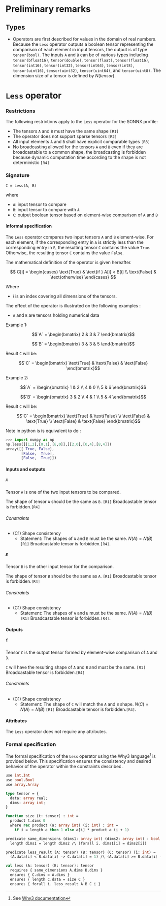 # Preliminary remarks

## Types

- Operators are first described for values in the domain of real numbers. Because the `Less` operator outputs a boolean tensor representing the comparison of each element in input tensors, the output is of type `tensor(bool)`. The inputs `A` and `B` can be of various types including `tensor(bfloat16)`, `tensor(double)`, `tensor(float)`, `tensor(float16)`, `tensor(int16)`, `tensor(int32)`, `tensor(int64)`, `tensor(int8)`, `tensor(uint16)`, `tensor(uint32)`, `tensor(uint64)`, and `tensor(uint8)`. The dimension size of a tensor is defined by $N(tensor)$.

# `Less` operator

### Restrictions

The following restrictions apply to the `Less` operator for the SONNX profile:
- The tensors `A` and `B` must have the same shape `[R1]`
- The operator does not support sparse tensors `[R2]`
- All input elements `A` and `B` shall have explicit comparable types `[R3]`
- No broadcasting allowed for the tensors `A` and `B` even if they are broadcastable to a common shape, the broadcasting is forbidden because dynamic computation time according to the shape is not deterministic `[R4]`

### Signature

`C = Less(A, B)`

where
- `A`: input tensor to compare
- `B`: input tensor to compare with `A`
- `C`: output boolean tensor based on element-wise comparison of `A` and `B`

#### Informal specification

The `Less` operator compares two input tensors `A` and `B` element-wise. For each element, if the corresponding entry in `A` is strictly less than the corresponding entry in `B`, the resulting tensor `C` contains the value `True`. Otherwise, the resulting tensor `C` contains the value `False`.

The mathematical definition of the operator is given hereafter.

$$
C[i] = 
\begin{cases} 
\text{True} & \text{if } A[i] < B[i] \\
\text{False} & \text{otherwise}
\end{cases}
$$

Where
- $i$ is an index covering all dimensions of the tensors.

The effect of the operator is illustrated on the following examples :
- `A` and `B` are tensors holding numerical data

Example 1:
```math
`A` = \begin{bmatrix}  2 & 3 & 7 \end{bmatrix}
```
```math
`B` = \begin{bmatrix}  3 & 3 & 5 \end{bmatrix}
```
Result `C` will be: 
```math
`C` =  \begin{bmatrix} \text{True} & \text{False} & \text{False} \end{bmatrix}
```

Example 2:
```math
`A` =  \begin{bmatrix} 1 & 2 \\ 4 & 0 \\ 5 & 6 \end{bmatrix}
```
```math
`B` =  \begin{bmatrix} 3 & 2 \\ 4 & 1 \\ 5 & 4 \end{bmatrix}
```
Result `C` will be:
```math
`C` =  \begin{bmatrix} \text{True} & \text{False} \\ \text{False} & \text{True} \\ \text{False} & \text{False} \end{bmatrix}
```

Note in python is is equivalent to do :
```python
>>> import numpy as np
np.less([[1,2],[0,1],[8,0]],[[2,0],[0,4],[8,4]])
array([[ True, False],
       [False,  True],
       [False,  True]])
```


#### Inputs and outputs

##### `A`

Tensor `A` is one of the two input tensors to be compared.

The shape of tensor `A` should be the same as `B`. `[R1]` Broadcastable tensor is forbidden.`[R4]`

###### Constraints

- (C1) Shape consistency
    - Statement: The shapes of `A` and `B` must be the same. $N(A)=N(B)$ `[R1]` Broadcastable tensor is forbidden.`[R4]`.

##### `B`

Tensor `B` is the other input tensor for the comparison.

The shape of tensor `B` should be the same as `A`. `[R1]` Broadcastable tensor is forbidden.`[R4]`

###### Constraints

- (C1) Shape consistency
    - Statement: The shapes of `A` and `B` must be the same. $N(A)=N(B)$ `[R1]` Broadcastable tensor is forbidden.`[R4]`.

#### Outputs

##### `C`

Tensor `C` is the output tensor formed by element-wise comparison of `A` and `B`.

`C` will have the resulting shape of `A` and `B` and must be the same. `[R1]` Broadcastable tensor is forbidden.`[R4]`

###### Constraints

- (C1) Shape consistency
    - Statement: The shape of `C` will match the `A` and `B` shape. $N(C)=N(A)=N(B)$ `[R1]` Broadcastable tensor is forbidden.`[R4]`.

#### Attributes

The `Less` operator does not require any attributes.

### Formal specification

The formal specification of the `Less` operator using the Why3 language[^1] is provided below. This specification ensures the consistency and desired behavior of the operator within the constraints described.

```ocaml
use int.Int
use bool.Bool
use array.Array

type tensor = {
  data: array real;
  dims: array int;
}

function size (t: tensor) : int =
  product t.dims 0
  where rec product (a: array int) (i: int) : int =
    if i = length a then 1 else a[i] * product a (i + 1)

predicate same_dimensions (dims1: array int) (dims2: array int) : bool =
  length dims1 = length dims2 /\ (forall i. dims1[i] = dims2[i])

predicate less_result (A: tensor) (B: tensor) (C: tensor) (i: int) =
  (A.data[i] < B.data[i] -> C.data[i] = 1) /\ (A.data[i] >= B.data[i] -> C.data[i] = 0)

val less (A: tensor) (B: tensor): tensor
  requires { same_dimensions A.dims B.dims }
  ensures { C.dims = A.dims }
  ensures { length C.data = size C }
  ensures { forall i. less_result A B C i }
```


[^1]: See [Why3 documentation](https://www.why3.org/)